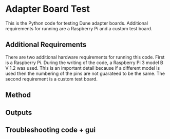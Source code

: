 # Adapter Board Test
This is the Python code for testing Dune adapter boards. Additional requirements for running are a Raspberry Pi and a custom test board. 

## Additional Requirements 
There are two additional hardware requirements for running this code. First is a Raspberry Pi. During the writing of the code, a Raspberry Pi 3 model B V 1.2 was used. This is an important detail because if a different model is used then the numbering of the pins are not guarateed to be the same. The second requirement is a custom test board.  

## Method

## Outputs 

## Troubleshooting code + gui
